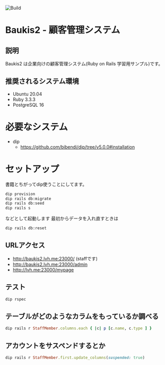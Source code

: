![Build](https://github.com/kakikubo/baukis2/workflows/Build/badge.svg)

# Baukis2 - 顧客管理システム

## 説明

Baukis2 は企業向けの顧客管理システム(Ruby on Rails 学習用サンプル)です。

## 推奨されるシステム環境

* Ubuntu 20.04
* Ruby 3.3.3
* PostgreSQL 16

# 必要なシステム

* dip
  * <https://github.com/bibendi/dip/tree/v5.0.0#installation>

# セットアップ

書籍とちがってdip使うことにしてます。

```bash
dip provision
dip rails db:migrate
dip rails db:seed
dip rails s
```

などとして起動します
最初からデータを入れ直すときは

```bash
dip rails db:reset
```

## URLアクセス

* <http://baukis2.lvh.me:23000/> (staffです)
* <http://baukis2.lvh.me:23000/admin>
* <http://lvh.me:23000/mypage>

## テスト

```bash
dip rspec
```

## テーブルがどのようなカラムをもっているか調べる

```ruby
dip rails r StaffMember.columns.each { |c| p [c.name, c.type ] }
```

## アカウントをサスペンドするとか

```ruby
dip rails r StaffMember.first.update_columns(suspended: true)
```
